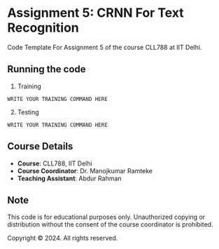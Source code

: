 # Assignment 5: CRNN For Text Recognition
Code Template For Assignment 5 of the course CLL788 at IIT Delhi.

## Running the code

1. Training
```
WRITE YOUR TRAINING COMMAND HERE
```
<!-- Example: python3 train.py --train_data Num10kDataset/train/ --valid_data Num10kDataset/val/ --num_epochs 10 --batch_size 32 -->

2. Testing
```
WRITE YOUR TRAINING COMMAND HERE
```
<!-- Example: python3 test.py --saved_model saved_models/best_model.pth --valid_data Num10kDataset/val/ -->

## Course Details

- **Course**: CLL788, IIT Delhi
- **Course Coordinator**: Dr. Manojkumar Ramteke
- **Teaching Assistant**: Abdur Rahman

## Note
This code is for educational purposes only. Unauthorized copying or distribution without the consent of the course coordinator is prohibited.

Copyright © 2024. All rights reserved.
